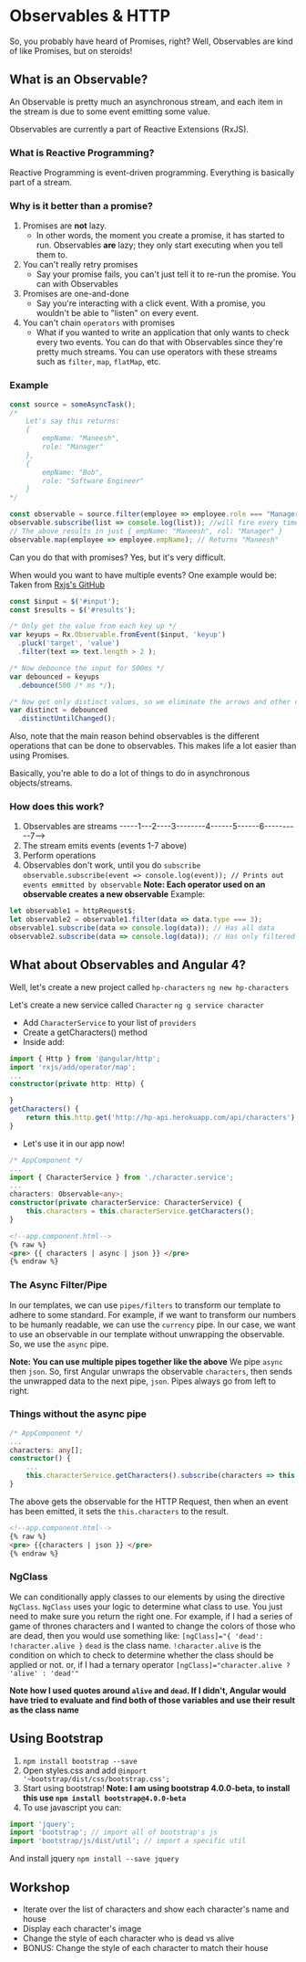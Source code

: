 # Observables & HTTP
So, you probably have heard of Promises, right? Well, Observables are kind of like Promises, but on steroids!

## What is an Observable?
An Observable is pretty much an asynchronous stream, and each item in the stream is due to some event emitting some value.

Observables are currently a part of Reactive Extensions (RxJS).

### What is Reactive Programming?
Reactive Programming is event-driven programming. Everything is basically part of a stream.

### Why is it better than a promise?
1. Promises are **not** lazy.
    * In other words, the moment you create a promise, it has started to run. Observables **are** lazy; they only start executing when you tell them to.
2. You can't really retry promises
    * Say your promise fails, you can't just tell it to re-run the promise. You can with Observables
3. Promises are one-and-done
    * Say you're interacting with a click event. With a promise, you wouldn't be able to "listen" on every event.
4. You can't chain `operators` with promises
    * What if you wanted to write an application that only wants to check every two events. You can do that with Observables since they're pretty much streams. You can use operators with these streams such as `filter`, `map`, `flatMap`, etc.

### Example
```typescript
const source = someAsyncTask(); 
/* 
    Let's say this returns:
    {
        empName: "Maneesh",
        role: "Manager"
    },
    {
        empName: "Bob",
        role: "Software Engineer"
    }
*/

const observable = source.filter(employee => employee.role === "Manager");
observable.subscribe(list => console.log(list)); //will fire every time an event goes off.
// The above results in just { empName: "Maneesh", rol: "Manager" }
observable.map(employee => employee.empName); // Returns "Maneesh"
```

Can you do that with promises? Yes, but it's very difficult. 

When would you want to have multiple events? One example would be:
Taken from [Rxjs's GitHub](https://github.com/Reactive-Extensions/RxJS)
```typescript
const $input = $('#input');
const $results = $('#results');

/* Only get the value from each key up */
var keyups = Rx.Observable.fromEvent($input, 'keyup')
  .pluck('target', 'value')
  .filter(text => text.length > 2 );

/* Now debounce the input for 500ms */
var debounced = keyups
  .debounce(500 /* ms */);

/* Now get only distinct values, so we eliminate the arrows and other control characters */
var distinct = debounced
  .distinctUntilChanged();
```

Also, note that the main reason behind observables is the different operations that can be done to observables. This makes life a lot easier than using Promises.

Basically, you're able to do a lot of things to do in asynchronous objects/streams.

### How does this work?
1. Observables are streams
-----1---2----3--------4------5------6----------7-->
2. The stream emits events (events 1-7 above)
3. Perform operations
4. Observables don't work, until you do `subscribe`
`observable.subscribe(event => console.log(event)); // Prints out events emmitted by observable`
**Note: Each operator used on an observable creates a new observable**
Example:
```typescript
let observable1 = httpRequest$;
let observable2 = observable1.filter(data => data.type === 3);
observable1.subscribe(data => console.log(data)); // Has all data
observable2.subscribe(data => console.log(data)); // Has only filtered data
```


## What about Observables and Angular 4?
Well, let's create a new project called `hp-characters`
`ng new hp-characters`

Let's create a new service called `Character`
`ng g service character`

* Add `CharacterService` to your list of `providers`
* Create a getCharacters() method
* Inside add:
```typescript
import { Http } from '@angular/http';
import 'rxjs/add/operator/map';
...
constructor(private http: Http) {

}
getCharacters() {
    return this.http.get('http://hp-api.herokuapp.com/api/characters').map(response => response.json()); // Map the payload of the observable to be the actual data
}
```
* Let's use it in our app now!
```typescript
/* AppComponent */
...
import { CharacterService } from './character.service';
...
characters: Observable<any>;
constructor(private characterService: CharacterService) {
    this.characters = this.characterService.getCharacters();
}
```
```html
<!--app.component.html-->
{% raw %}
<pre> {{ characters | async | json }} </pre>
{% endraw %}
```

### The Async Filter/Pipe
In our templates, we can use `pipes/filters` to transform our template to adhere to some standard. For example, if we want to transform our
numbers to be humanly readable, we can use the `currency` pipe.
In our case, we want to use an observable in our template without unwrapping the observable. So, we use the `async` pipe.

**Note: You can use multiple pipes together like the above**
We pipe `async` then `json`. So, first Angular unwraps the observable `characters`, then sends the unwrapped data to the next pipe, `json`.
Pipes always go from left to right.

### Things without the async pipe
```typescript
/* AppComponent */
...
characters: any[];
constructor() {
    ...
    this.characterService.getCharacters().subscribe(characters => this.characters = characters);
}
```
The above gets the observable for the HTTP Request, then when an event has been emitted, it sets the `this.characters` to the result.

```html
<!--app.component.html-->
{% raw %}
<pre> {{characters | json }} </pre>
{% endraw %}
```


### NgClass
We can conditionally apply classes to our elements by using the directive `NgClass`. `NgClass` uses your logic to determine what class to use. 
You just need to make sure you return the right one.
For example, if I had a series of game of thrones characters and I wanted to change the colors of those who are dead, then you would use something like:
`[ngClass]="{ 'dead': !character.alive }`
`dead` is the class name. `!character.alive` is the condition on which to check to determine whether the class should be applied or not.
or, if I had a ternary operator
`[ngClass]="character.alive ? 'alive' : 'dead'"`

**Note how I used quotes around `alive` and `dead`. If I didn't, Angular would have tried to evaluate and find both of those variables and use their result as the class name**


## Using Bootstrap
1. `npm install bootstrap --save`
2. Open styles.css and add `@import '~bootstrap/dist/css/bootstrap.css';`
3. Start using bootstrap!
**Note: I am using bootstrap 4.0.0-beta, to install this use `npm install bootstrap@4.0.0-beta`**
4. To use javascript you can:
```typescript
import 'jquery';
import 'bootstrap'; // import all of bootstrap's js
import 'bootstrap/js/dist/util'; // import a specific util
```
And install jquery `npm install --save jquery`

## Workshop
* Iterate over the list of characters and show each character's name and house
* Display each character's image
* Change the style of each character who is dead vs alive
* BONUS: Change the style of each character to match their house
